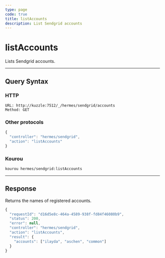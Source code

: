 ```yaml
---
type: page
code: true
title: listAccounts
description: List Sendgrid accounts
---
```


# listAccounts

Lists Sendgrid accounts.

---

## Query Syntax

### HTTP

```http
URL: http://kuzzle:7512/_/hermes/sendgrid/accounts
Method: GET
```

### Other protocols

```js
{
  "controller": "hermes/sendgrid",
  "action": "listAccounts"
}
```

### Kourou

```bash
kourou hermes/sendgrid:listAccounts
```
---

## Response

Returns the names of registered accounts.

```js
{
  "requestId": "d16d5e8c-464a-4589-938f-fd84f46080b9",
  "status": 200,
  "error": null,
  "controller": "hermes/sendgrid",
  "action": "listAccounts",
  "result": { 
    "accounts": ["ilayda", "aschen", "common"]
  }
}
```